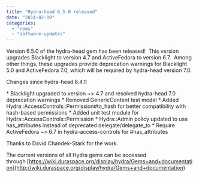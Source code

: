 ```yaml
---
title: "Hydra-head 6.5.0 released"
date: "2014-02-19"
categories: 
  - "news"
  - "software-updates"
---
```


Version 6.5.0 of the hydra-head gem has been released!  This version upgrades Blacklight to version 4.7 and ActiveFedora to version 6.7.  Among other things, these upgrades provide deprecation warnings for Blacklight 5.0 and ActiveFedora 7.0, which will be required by hydra-head version 7.0.

Changes since hydra-head 6.4.1:

\* Blacklight upgraded to version ~> 4.7 and resolved hydra-head 7.0 deprecation warnings \* Removed GenericContent test model \* Added Hydra::AccessControls::Permission#to\_hash for better compatibility with hash-based permissions \* Added unit test module for Hydra::AccessControls::Permission \* Hydra::Admin policy updated to use has\_attributes instead of deprecated delegate/delegate\_to \* Require ActiveFedora ~> 6.7 in hydra-access-controls for #has\_attributes

Thanks to David Chandek-Stark for the work.

The current versions of all Hydra gems can be accessed through [https://wiki.duraspace.org/display/hydra/Gems+and+documentation](http://wiki.duraspace.org/display/hydra/Gems+and+documentation)
